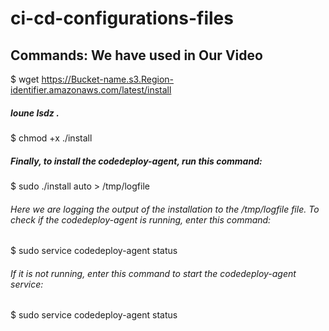 # ci-cd-configurations-files

## Commands: We have used in Our Video


$ wget https://Bucket-name.s3.Region-identifier.amazonaws.com/latest/install


##### loune lsdz .

$ chmod +x ./install

##### Finally, to install the codedeploy-agent, run this command:

$ sudo ./install auto > /tmp/logfile

###### Here we are logging the output of the installation to the /tmp/logfile file. To check if the codedeploy-agent is running, enter this command:
$ sudo service codedeploy-agent status

###### If it is not running, enter this command to start the codedeploy-agent service:

$ sudo service codedeploy-agent status


